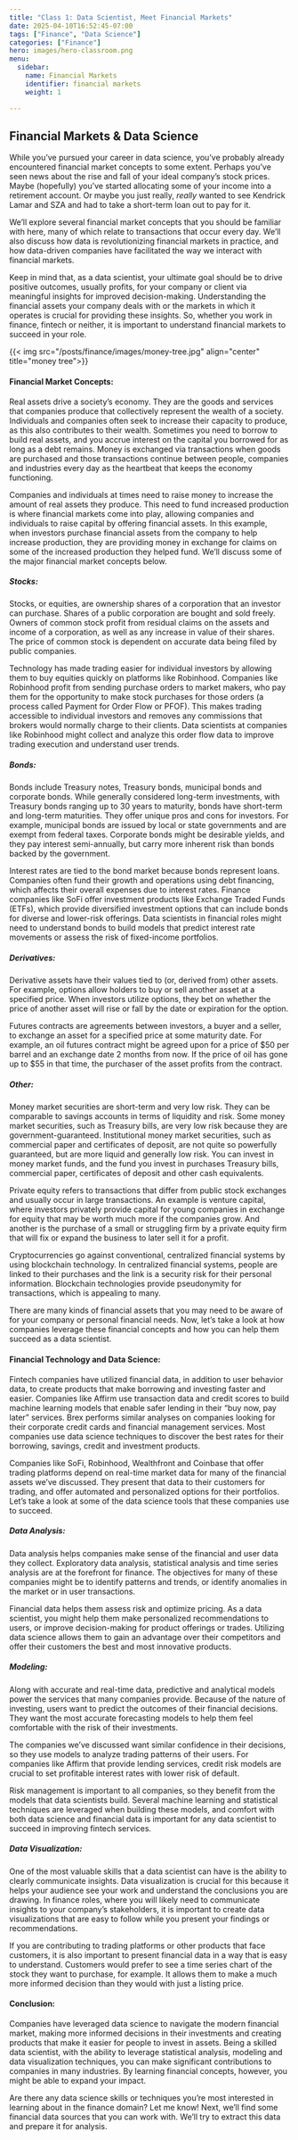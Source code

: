 ```yaml
---
title: "Class 1: Data Scientist, Meet Financial Markets"
date: 2025-04-10T16:52:45-07:00
tags: ["Finance", "Data Science"]
categories: ["Finance"]
hero: images/hero-classroom.png
menu:
  sidebar:
    name: Financial Markets
    identifier: financial markets
    weight: 1

---
```


## Financial Markets & Data Science


While you’ve pursued your career in data science, you’ve probably already encountered financial market concepts to some extent. Perhaps you’ve seen news about the rise and fall of your ideal company’s stock prices. Maybe (hopefully) you’ve started allocating some of your income into a retirement account. Or maybe you just really, *really* wanted to see Kendrick Lamar and SZA and had to take a short-term loan out to pay for it. 

We’ll explore several financial market concepts that you should be familiar with here, many of which relate to transactions that occur every day. We’ll also discuss how data is revolutionizing financial markets in practice, and how data-driven companies have facilitated the way we interact with financial markets. 

Keep in mind that, as a data scientist, your ultimate goal should be to drive positive outcomes, usually profits, for your company or client via meaningful insights for improved decision-making. Understanding the financial assets your company deals with or the markets in which it operates is crucial for providing these insights. So, whether you work in finance, fintech or neither, it is important to understand financial markets to succeed in your role.

{{< img src="/posts/finance/images/money-tree.jpg" align="center" title="money tree">}}

#### Financial Market Concepts:

Real assets drive a society’s economy. They are the goods and services that companies produce that collectively represent the wealth of a society. Individuals and companies often seek to increase their capacity to produce, as this also contributes to their wealth. Sometimes you need to borrow to build real assets, and you accrue interest on the capital you borrowed for as long as a debt remains. Money is exchanged via transactions when goods are purchased and those transactions continue between people, companies and industries every day as the heartbeat that keeps the economy functioning.

Companies and individuals at times need to raise money to increase the amount of real assets they produce. This need to fund increased production is where financial markets come into play, allowing companies and individuals to raise capital by offering financial assets. In this example, when investors purchase financial assets from the company to help increase production, they are providing money in exchange for claims on some of the increased production they helped fund. We’ll discuss some of the major financial market concepts below.

##### Stocks:

Stocks, or equities, are ownership shares of a corporation that an investor can purchase. Shares of a public corporation are bought and sold freely. Owners of common stock profit from residual claims on the assets and income of a corporation, as well as any increase in value of their shares. The price of common stock is dependent on accurate data being filed by public companies.

Technology has made trading easier for individual investors by allowing them to buy equities quickly on platforms like Robinhood. Companies like Robinhood profit from sending purchase orders to market makers, who pay them for the opportunity to make stock purchases for those orders (a process called Payment for Order Flow or PFOF). This makes trading accessible to individual investors and removes any commissions that brokers would normally charge to their clients. Data scientists at companies like Robinhood might collect and analyze this order flow data to improve trading execution and understand user trends.

##### Bonds:

Bonds include Treasury notes, Treasury bonds, municipal bonds and corporate bonds. While generally considered long-term investments, with Treasury bonds ranging up to 30 years to maturity, bonds have short-term and long-term maturities. They offer unique pros and cons for investors. For example, municipal bonds are issued by local or state governments and are exempt from federal taxes. Corporate bonds might be desirable yields, and they pay interest semi-annually, but carry more inherent risk than bonds backed by the government.

Interest rates are tied to the bond market because bonds represent loans. Companies often fund their growth and operations using debt financing, which affects their overall expenses due to interest rates. Finance companies like SoFi offer investment products like Exchange Traded Funds (ETFs), which provide diversified investment options that can include bonds for diverse and lower-risk offerings. Data scientists in financial roles might need to understand bonds to build models that predict interest rate movements or assess the risk of fixed-income portfolios.

##### Derivatives:

Derivative assets have their values tied to (or, derived from) other assets. For example, options allow holders to buy or sell another asset at a specified price. When investors utilize options, they bet on whether the price of another asset will rise or fall by the date or expiration for the option.

Futures contracts are agreements between investors, a buyer and a seller, to exchange an asset for a specified price at some maturity date. For example, an oil futures contract might be agreed upon for a price of <span>$</span>50 per barrel and an exchange date 2 months from now. If the price of oil has gone up to $55 in that time, the purchaser of the asset profits from the contract.

##### Other:
Money market securities are short-term and very low risk. They can be comparable to savings accounts in terms of liquidity and risk. Some money market securities, such as Treasury bills, are very low risk because they are government-guaranteed. Institutional money market securities, such as commercial paper and certificates of deposit, are not quite so powerfully guaranteed, but are more liquid and generally low risk. You can invest in money market funds, and the fund you invest in purchases Treasury bills, commercial paper, certificates of deposit and other cash equivalents.

Private equity refers to transactions that differ from public stock exchanges and usually occur in large transactions. An example is venture capital, where investors privately provide capital for young companies in exchange for equity that may be worth much more if the companies grow. And another is the purchase of a small or struggling firm by a private equity firm that will fix or expand the business to later sell it for a profit.

Cryptocurrencies go against conventional, centralized financial systems by using blockchain technology. In centralized financial systems, people are linked to their purchases and the link is a security risk for their personal information. Blockchain technologies provide pseudonymity for transactions, which is appealing to many. 

There are many kinds of financial assets that you may need to be aware of for your company or personal financial needs. Now, let’s take a look at how companies leverage these financial concepts and how you can help them succeed as a data scientist.

#### Financial Technology and Data Science:

Fintech companies have utilized financial data, in addition to user behavior data, to create products that make borrowing and investing faster and easier. Companies like Affirm use transaction data and credit scores to build machine learning models that enable safer lending in their “buy now, pay later” services. Brex performs similar analyses on companies looking for their corporate credit cards and financial management services. Most companies use data science techniques to discover the best rates for their borrowing, savings, credit and investment products. 

Companies like SoFi, Robinhood, Wealthfront and Coinbase that offer trading platforms depend on real-time market data for many of the financial assets we’ve discussed. They present that data to their customers for trading, and offer automated and personalized options for their portfolios. 
Let’s take a look at some of the data science tools that these companies use to succeed.

##### Data Analysis:

Data analysis helps companies make sense of the financial and user data they collect. Exploratory data analysis, statistical analysis and time series analysis are at the forefront for finance. The objectives for many of these companies might be to identify patterns and trends, or identify anomalies in the market or in user transactions. 

Financial data helps them assess risk and optimize pricing. As a data scientist, you might help them make personalized recommendations to users, or improve decision-making for product offerings or trades. Utilizing data science allows them to gain an advantage over their competitors and offer their customers the best and most innovative products.

##### Modeling:

Along with accurate and real-time data, predictive and analytical models power the services that many companies provide. Because of the nature of investing, users want to predict the outcomes of their financial decisions. They want the most accurate forecasting models to help them feel comfortable with the risk of their investments. 

The companies we’ve discussed want similar confidence in their decisions, so they use models to analyze trading patterns of their users. For companies like Affirm that provide lending services, credit risk models are crucial to set profitable interest rates with lower risk of default. 

Risk management is important to all companies, so they benefit from the models that data scientists build. Several machine learning and statistical techniques are leveraged when building these models, and comfort with both data science and financial data is important for any data scientist to succeed in improving fintech services.

##### Data Visualization:

One of the most valuable skills that a data scientist can have is the ability to clearly communicate insights. Data visualization is crucial for this because it helps your audience see your work and understand the conclusions you are drawing. In finance roles, where you will likely need to communicate insights to your company’s stakeholders, it is important to create data visualizations that are easy to follow while you present your findings or recommendations.

If you are contributing to trading platforms or other products that face customers, it is also important to present financial data in a way that is easy to understand. Customers would prefer to see a time series chart of the stock they want to purchase, for example. It allows them to make a much more informed decision than they would with just a listing price.

#### Conclusion:

Companies have leveraged data science to navigate the modern financial market, making more informed decisions in their investments and creating products that make it easier for people to invest in assets. Being a skilled data scientist, with the ability to leverage statistical analysis, modeling and data visualization techniques, you can make significant contributions to companies in many industries. By learning financial concepts, however, you might be able to expand your impact.

Are there any data science skills or techniques you’re most interested in learning about in the finance domain? Let me know! Next, we’ll find some financial data sources that you can work with. We’ll try to extract this data and prepare it for analysis.
